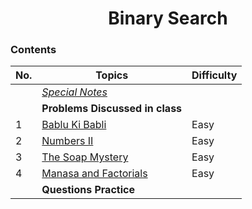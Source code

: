 <h1 align="center">
    Binary Search
 </h1>

 ### Contents  
 
| No. | Topics | Difficulty|
| --- | --------- |--|
|    | [*Special Notes*](#special-notes-) |
|    | **Problems Discussed in class** |
|1   | [Bablu Ki Babli](https://www.hackerearth.com/practice/algorithms/searching/binary-search/practice-problems/algorithm/bablu-ki-babli-51f74021/) | Easy|
|2   | [Numbers II](https://www.hackerearth.com/practice/algorithms/searching/binary-search/practice-problems/algorithm/hp-and-numbers-ii-0115b16e/) | Easy|
|3   | [The Soap Mystery](https://www.hackerearth.com/practice/algorithms/searching/binary-search/practice-problems/algorithm/the-soap-mystery/description/) | Easy|
|4   | [Manasa and Factorials](https://www.hackerrank.com/challenges/manasa-and-factorials/problem) | Easy|
|    | **Questions Practice** | 

